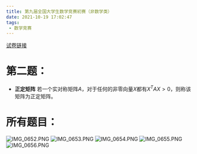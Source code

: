 ```yaml
---
title: 第九届全国大学生数学竞赛初赛（非数学类）
date: 2021-10-19 17:02:47
tags:
 - 数学竞赛
---
```

[试卷链接](https://mp.weixin.qq.com/s?__biz=MzI2OTE2NzczNQ==&mid=2649993579&idx=3&sn=c0d6dd4e25eb1d698c6ca52424f6ea4c&chksm=f2e36c73c594e56534e1d171f3d4e9e790dc1252e08e572b41422b888e6eba6b247871ed35f2&scene=21#wechat_redirect)
# 第二题：
- **正定矩阵**
    若一个实对称矩阵$A$，对于任何的非零向量$X$都有$X^TAX>0$，则称该矩阵为正定矩阵。

# 所有题目：
![IMG_0652.PNG](https://i.loli.net/2021/10/19/7eQHk3DOSIhyp5L.png)
![IMG_0653.PNG](https://i.loli.net/2021/10/19/ko6RYw4q87VGSbT.png)
![IMG_0654.PNG](https://i.loli.net/2021/10/19/Q2oPyVt1c4bTBkH.png)
![IMG_0655.PNG](https://i.loli.net/2021/10/19/bd6eTjMHD5zvplw.png)
![IMG_0656.PNG](https://i.loli.net/2021/10/19/9A1rlkgJdDavq6t.png)

